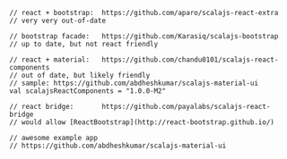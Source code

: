     // react + bootstrap:  https://github.com/aparo/scalajs-react-extra
    // very very out-of-date

    // bootstrap facade:   https://github.com/Karasiq/scalajs-bootstrap
    // up to date, but not react friendly

    // react + material:   https://github.com/chandu0101/scalajs-react-components
    // out of date, but likely friendly
    // sample: https://github.com/abdheshkumar/scalajs-material-ui
    val scalajsReactComponents = "1.0.0-M2"

    // react bridge:       https://github.com/payalabs/scalajs-react-bridge
    // would allow [ReactBootstrap](http://react-bootstrap.github.io/)

    // awesome example app
    // https://github.com/abdheshkumar/scalajs-material-ui